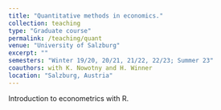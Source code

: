 ```yaml
---
title: "Quantitative methods in economics."
collection: teaching
type: "Graduate course"
permalink: /teaching/quant
venue: "University of Salzburg"
excerpt: ""
semesters: "Winter 19/20, 20/21, 21/22, 22/23; Summer 23"
coauthors: with K. Nowotny and H. Winner
location: "Salzburg, Austria"
---
```


Introduction to econometrics with R.
